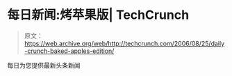 # 每日新闻:烤苹果版| TechCrunch

> 原文：<https://web.archive.org/web/http://techcrunch.com/2006/08/25/daily-crunch-baked-apples-edition/>

每日为您提供最新头条新闻